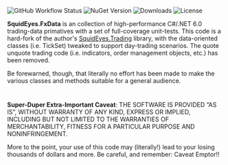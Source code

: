 ![GitHub Workflow Status](https://img.shields.io/github/workflow/status/squideyes/fxdata/Deploy%20to%20NuGet?label=build)
![NuGet Version](https://img.shields.io/nuget/v/SquidEyes.FxData)
![Downloads](https://img.shields.io/nuget/dt/squideyes.fxdata)
![License](https://img.shields.io/github/license/squideyes/FxData)

**SquidEyes.FxData** is an collection of high-performance C#/.NET 6.0 trading-data primatives with a set of full-coverage unit-tests.  This code is a hard-fork of the author's <a href="https://github.com/squideyes/Trading" target="_blank">SquidEyes.Trading</a> library, with the data-oriented classes (i.e. TickSet) tweaked to support day-trading scenarios.  The quote unquote trading code (i.e. indicators, order management objects, etc.) has been removed.

Be forewarned, though, that literally no effort has been made to make the various classes and methods suitable for a general audience.
#

**Super-Duper Extra-Important Caveat**:  THE SOFTWARE IS PROVIDED “AS IS”, WITHOUT WARRANTY OF ANY KIND, EXPRESS OR IMPLIED, INCLUDING BUT NOT LIMITED TO THE WARRANTIES OF MERCHANTABILITY, FITNESS FOR A PARTICULAR PURPOSE AND NONINFRINGEMENT.

More to the point, your use of this code may (literally!) lead to your losing thousands of dollars and more.  Be careful, and remember: Caveat Emptor!!



